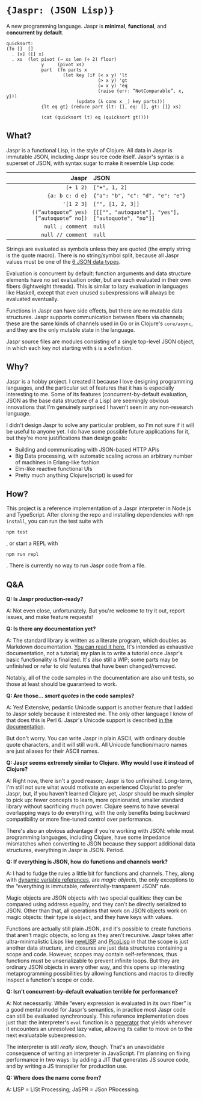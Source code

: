 `{Jaspr: (JSON Lisp)}`
======================

A new programming language. Jaspr is **minimal**, **functional**, and **concurrent by default**.

```jaspr
quicksort:
(fn []  []
  . [x] ([] x)
  . xs  (let pivot (→ xs len (÷ 2) floor)
             y     (pivot xs)
             part  (fn parts x
                     (let key (if (< x y) 'lt
                                  (> x y) 'gt
                                  (= x y) 'eq
                                  (raise {err: “NotComparable”, x, y}))
                          (update (λ cons x _) key parts)))
             {lt eq gt} (reduce part {lt: [], eq: [], gt: []} xs)

             (cat (quicksort lt) eq (quicksort gt))))
```

What?
-----

Jaspr is a functional Lisp, in the style of Clojure. All data in Jaspr is immutable JSON, including Jaspr source code itself. Jaspr's syntax is a superset of JSON, with syntax sugar to make it resemble Lisp code:

| Jaspr | JSON |
|------:|:-----|
| `(+ 1 2)` | `["+", 1, 2]` |
| `{a: b c: d e}` | `{"a": "b", "c": "d", "e": "e"}` |
| `'[1 2 3]` | `["", [1, 2, 3]]` |
| `((“autoquote” yes) [“autoquote” no])` | `[[["", "autoquote"], "yes"], ["autoquote", "no"]]` |
| `null ; comment` | `null` |
| `null // comment` | `null` |

Strings are evaluated as symbols unless they are quoted (the empty string is the quote macro). There is no string/symbol split, because all Jaspr values must be one of the [6 JSON data types][json].

Evaluation is concurrent by default: function arguments and data structure elements have no set evaluation order, but are each evaluated in their own fibers (lightweight threads). This is similar to lazy evaluation in languages like Haskell, except that even unused subexpressions will always be evaluated eventually.

Functions in Jaspr can have side effects, but there are no mutable data structures. Jaspr supports communication between fibers via channels; these are the same kinds of channels used in Go or in Clojure's `core/async`, and they are the only mutable state in the language.

Jaspr source files are modules consisting of a single top-level JSON object, in which each key not starting with `$` is a definition.

[json]: http://json.org/

Why?
----

Jaspr is a hobby project. I created it because I love designing programming languages, and the particular set of features that it has is especially interesting to me. Some of its features (concurrent-by-default evaluation, JSON as the base data structure of a Lisp) are seemingly obvious innovations that I'm genuinely surprised I haven't seen in any non-research language.

I didn't design Jaspr to solve any particular problem, so I'm not sure if it will be useful to anyone yet. I do have some possible future applications for it, but they're more justifications than design goals:

* Building and communicating with JSON-based HTTP APIs
* Big Data processing, with automatic scaling across an arbitrary number of machines in Erlang-like fashion
* Elm-like reactive functional UIs
* Pretty much anything Clojure(script) is used for

How?
----

This project is a reference implementation of a Jaspr interpreter in Node.js and TypeScript. After cloning the repo and installing dependencies with `npm install`, you can run the test suite with

    npm test

, or start a REPL with

    npm run repl

. There is currently no way to run Jaspr code from a file.

Q&A
---

**Q: Is Jaspr production-ready?**

A: Not even close, unfortunately. But you're welcome to try it out, report issues, and make feature requests!

**Q: Is there any documentation yet?**

A: The standard library is written as a literate program, which doubles as Markdown documentation. [You can read it here.][stdlib] It's intended as exhaustive documentation, not a tutorial; my plan is to write a tutorial once Jaspr's basic functionality is finalized. It's also still a WIP; some parts may be unfinished or refer to old features that have been changed/removed.

Notably, all of the code samples in the documentation are also unit tests, so those at least should be guaranteed to work.

[stdlib]: https://github.com/ar-nelson/jaspr/blob/master/jaspr/jaspr.jaspr.md

**Q: Are those... _smart quotes_ in the code samples?**

A: Yes! Extensive, pedantic Unicode support is another feature that I added to Jaspr solely because it interested me. The only other language I know of that does this is Perl 6. Jaspr's Unicode support is described [in the documentation][unicode].

But don't worry. You can write Jaspr in plain ASCII, with ordinary double quote characters, and it will still work. All Unicode function/macro names are just aliases for their ASCII names.

[unicode]: https://github.com/ar-nelson/jaspr/blob/master/jaspr/syntax.jaspr.md#unicode

**Q: Jaspr seems extremely similar to Clojure. Why would I use it instead of Clojure?**

A: Right now, there isn't a good reason; Jaspr is too unfinished. Long-term, I'm still not sure what would motivate an experienced Clojurist to prefer Jaspr, but, if you haven't learned Clojure yet, Jaspr should be much simpler to pick up: fewer concepts to learn, more opinionated, smaller standard library without sacrificing much power. Clojure seems to have several overlapping ways to do everything, with the only benefits being backward compatibility or more fine-tuned control over performance.

There's also an obvious advantage if you're working with JSON: while most programming languages, including Clojure, have some impedance mismatches when converting to JSON because they support additional data structures, everything in Jaspr is JSON. Period.

**Q: If everything is JSON, how do functions and channels work?**

A: I had to fudge the rules a little bit for functions and channels. They, along with [dynamic variable references][dynamic], are _magic objects_, the only exceptions to the “everything is immutable, referentially-transparent JSON” rule.

Magic objects are JSON objects with two special qualities: they can be compared using address equality, and they can't be directly serialized to JSON. Other than that, all operations that work on JSON objects work on magic objects: their type is `object`, and they have keys with values.

Functions are actually still plain JSON, and it's possible to create functions that aren't magic objects, so long as they aren't recursive. Jaspr takes after ultra-minimalistic Lisps like [newLISP][newlisp] and [PicoLisp][picolisp] in that the scope is just another data structure, and closures are just data structures containing a scope and code. However, scopes may contain self-references, thus functions must be unserializable to prevent infinite loops. But they are ordinary JSON objects in every other way, and this opens up interesting metaprogramming possibilities by allowing functions and macros to directly inspect a function's scope or code.

[dynamic]: https://github.com/ar-nelson/jaspr/blob/master/jaspr/data-types.jaspr.md#dynamic-variables
[newlisp]: http://www.newlisp.org/
[picolisp]: https://picolisp.com/

**Q: Isn't concurrent-by-default evaluation terrible for performance?**

A: Not necessarily. While “every expression is evaluated in its own fiber” is a good mental model for Jaspr's semantics, in practice most Jaspr code can still be evaluated synchronously. This reference implementation does just that: the interpreter's `eval` function is a [generator][generator] that yields whenever it encounters an unresolved lazy value, allowing its caller to move on to the next evaluatable subexpression.

The interpreter is still *really* slow, though. That's an unavoidable consequence of writing an interpreter in JavaScript. I'm planning on fixing performance in two ways: by adding a JIT that generates JS source code, and by writing a JS transpiler for production use.

[generator]: https://developer.mozilla.org/en-US/docs/Web/JavaScript/Guide/Iterators_and_Generators

**Q: Where does the name come from?**

A: LISP = LISt Processing; JaSPR = JSon PRocessing.
